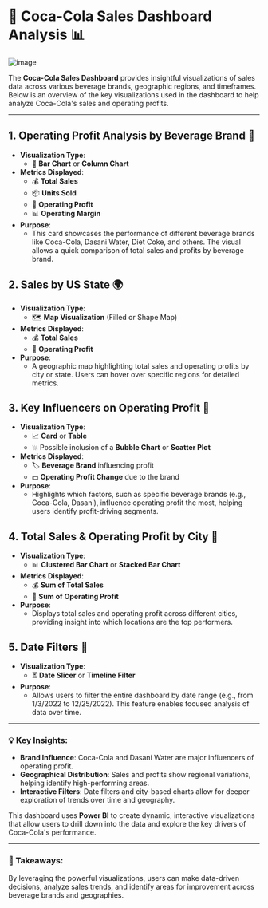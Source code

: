 # 🌟 Coca-Cola Sales Dashboard Analysis 📊
![image](https://github.com/user-attachments/assets/cf5d5762-287c-4248-bb1a-62e65953cbcd)

The **Coca-Cola Sales Dashboard** provides insightful visualizations of sales data across various beverage brands, geographic regions, and timeframes. Below is an overview of the key visualizations used in the dashboard to help analyze Coca-Cola's sales and operating profits.

---

## 1. **Operating Profit Analysis by Beverage Brand** 🍹
   - **Visualization Type**: 
     - 🎯 **Bar Chart** or **Column Chart**
   - **Metrics Displayed**:
     - 💰 **Total Sales**
     - 📦 **Units Sold**
     - 💸 **Operating Profit**
     - 📊 **Operating Margin**
   - **Purpose**: 
     - This card showcases the performance of different beverage brands like Coca-Cola, Dasani Water, Diet Coke, and others. The visual allows a quick comparison of total sales and profits by beverage brand.
  
## 2. **Sales by US State** 🌍
   - **Visualization Type**: 
     - 🗺️ **Map Visualization** (Filled or Shape Map)
   - **Metrics Displayed**:
     - 💰 **Total Sales**
     - 💸 **Operating Profit**
   - **Purpose**: 
     - A geographic map highlighting total sales and operating profits by city or state. Users can hover over specific regions for detailed metrics.
  
## 3. **Key Influencers on Operating Profit** 🚀
   - **Visualization Type**:
     - 📈 **Card** or **Table**
     - 💥 Possible inclusion of a **Bubble Chart** or **Scatter Plot**
   - **Metrics Displayed**:
     - 🏷️ **Beverage Brand** influencing profit
     - 💵 **Operating Profit Change** due to the brand
   - **Purpose**: 
     - Highlights which factors, such as specific beverage brands (e.g., Coca-Cola, Dasani), influence operating profit the most, helping users identify profit-driving segments.

## 4. **Total Sales & Operating Profit by City** 🌆
   - **Visualization Type**: 
     - 📊 **Clustered Bar Chart** or **Stacked Bar Chart**
   - **Metrics Displayed**:
     - 💰 **Sum of Total Sales**
     - 💸 **Sum of Operating Profit**
   - **Purpose**: 
     - Displays total sales and operating profit across different cities, providing insight into which locations are the top performers.
  
## 5. **Date Filters** 📅
   - **Visualization Type**: 
     - ⏳ **Date Slicer** or **Timeline Filter**
   - **Purpose**: 
     - Allows users to filter the entire dashboard by date range (e.g., from 1/3/2022 to 12/25/2022). This feature enables focused analysis of data over time.

---

### 💡 Key Insights:
- **Brand Influence**: Coca-Cola and Dasani Water are major influencers of operating profit.
- **Geographical Distribution**: Sales and profits show regional variations, helping identify high-performing areas.
- **Interactive Filters**: Date filters and city-based charts allow for deeper exploration of trends over time and geography.

This dashboard uses **Power BI** to create dynamic, interactive visualizations that allow users to drill down into the data and explore the key drivers of Coca-Cola's performance. 

---

### 🎯 Takeaways:
By leveraging the powerful visualizations, users can make data-driven decisions, analyze sales trends, and identify areas for improvement across beverage brands and geographies.
